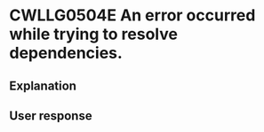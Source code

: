 # CWLLG0504E An error occurred while trying to resolve dependencies.

## Explanation

## User response
